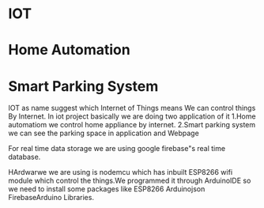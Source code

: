 # IOT
# Home Automation
# Smart Parking System
IOT as name suggest which Internet of Things means We can control things By Internet.
In iot project basically we are doing two application of it
1.Home automatiom 
    we control home appliance by internet.
2.Smart parking system
    we can see the parking space in application and Webpage
    
For real time data storage we are using google firebase"s real time database.

HArdwarwe we are using is nodemcu which has inbuilt ESP8266 wifi module which control the things.We programmed it through ArduinoIDE so we need to install some packages like ESP8266
                              Arduinojson
                              FirebaseArduino Libraries.
                         
